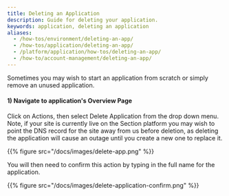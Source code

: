 ```yaml
---
title: Deleting an Application
description: Guide for deleting your application.
keywords: application, deleting an application
aliases:
  - /how-tos/environment/deleting-an-app/
  - /how-tos/application/deleting-an-app/
  - /platform/application/how-tos/deleting-an-app/
  - /how-to/account-management/deleting-an-app/
---
```


<!-- Here you will find instructions on how to [split your application](#splitting-applications) into multiple content delivery network configurations, as well as how to [delete an application](#deleting-applications) if you wish to start afresh.

## Splitting Applications

A new Section application is configured to handle all HTTP requests on its associated domain, e.g. www.example.com. Many websites, though, will serve different types of responses (e.g. static assets versus user-tailored pages) or even different applications (e.g. a public e-commerce store and a CMS admin site).

These different resources and applications typically have different requirements. It may be redundant to process static CSS requests through a web application firewall (WAF). It could be harmful to operate a caching proxy in front of an authenticated admin-only site.

Most of these scenarios can be catered for with conditional logic in the WAF or cache configuration to decide which requests to handle and which rules are applicable. Conditional configuration like this can quickly grow and become difficult to maintain leading to mistakes, or fear of making changes.

Section allows the URL space of a domain to be subdivided and routed to discrete Section applications with independent configurations, unique proxy stacks, and potentially different origin servers. For example, this means that all URLs beginning with www.example.com/images/ could be handled by one Section application with Varnish Cache  while all other requests could be handled by another application with only ModSecurity.

Only the domain name, HTTPS configuration, and points-of-presence are shared between split applications.

Splitting an application always begins from the first application created for a domain which handles all requests for all URLs. A new application can be created from this original by specifying the prefix of all the URLs that the new application will be responsible for. The new application will start with a configuration identical to the original to ensure live traffic continues to operate unchanged but the new application can then be modified independently to introduce new behaviours.

A split application with a prefix will still observe the original URLs with the prefix still present. Section does not remove the prefix from the URL or modify the HTTP conversation in any other way.

The original application with no-prefix (also considered the / root prefix) can be split multiple times if a different URL prefix is used for each new split application. A split application with a prefix can be further split by specifying a more specific prefix. The follow model is possible:

-   www.example.com/ - original application

> -   www.example.com/admin/ - the admin-only site
> -   www.example.com/assets/ - static assets
>
> > -   www.example.com/assets/images/ - static images only

See the Split option under Overview for your application in Section Aperture for some more detail.

A split application can later be [deleted](#deleting-applications) and requests for its URL prefix will resume being handled by the original application.

All applications handling requests for a given domain must be within the same Section account. -->

Sometimes you may wish to start an application from scratch or simply remove an unused application.

#### 1) Navigate to application's Overview Page
Click on Actions, then select Delete Application from the drop down menu. Note, if your site is currently live on the Section platform you may wish to point the DNS record for the site away from us before deletion, as deleting the application will cause an outage until you create a new one to replace it.

{{% figure src="/docs/images/delete-app.png" %}}

You will then need to confirm this action by typing in the full name for the application.

{{% figure src="/docs/images/delete-application-confirm.png" %}}
